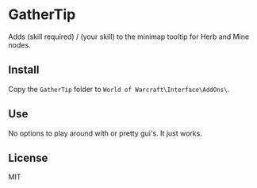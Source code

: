 # GatherTip
Adds (skill required) / (your skill) to the minimap tooltip for Herb and Mine nodes.

## Install
Copy the `GatherTip` folder to `World of Warcraft\Interface\AddOns\`.

## Use
No options to play around with or pretty gui's. It just works.

## License
MIT
